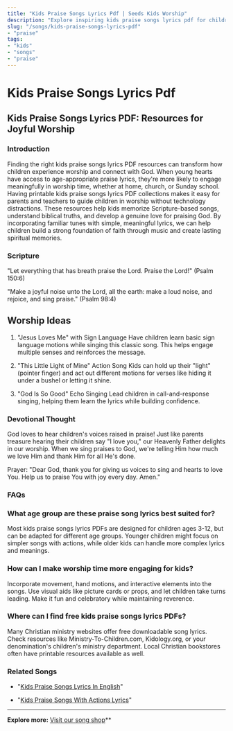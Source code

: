 ```yaml
---
title: "Kids Praise Songs Lyrics Pdf | Seeds Kids Worship"
description: "Explore inspiring kids praise songs lyrics pdf for children's worship and faith development. Biblical music resources for families and ministry."
slug: "/songs/kids-praise-songs-lyrics-pdf"
- "praise"
tags:
- "kids"
- "songs"
- "praise"
---
```


# Kids Praise Songs Lyrics Pdf

## Kids Praise Songs Lyrics PDF: Resources for Joyful Worship

### Introduction
Finding the right kids praise songs lyrics PDF resources can transform how children experience worship and connect with God. When young hearts have access to age-appropriate praise lyrics, they're more likely to engage meaningfully in worship time, whether at home, church, or Sunday school. Having printable kids praise songs lyrics PDF collections makes it easy for parents and teachers to guide children in worship without technology distractions. These resources help kids memorize Scripture-based songs, understand biblical truths, and develop a genuine love for praising God. By incorporating familiar tunes with simple, meaningful lyrics, we can help children build a strong foundation of faith through music and create lasting spiritual memories.

### Scripture
"Let everything that has breath praise the Lord. Praise the Lord!" (Psalm 150:6)

"Make a joyful noise unto the Lord, all the earth: make a loud noise, and rejoice, and sing praise." (Psalm 98:4)

## Worship Ideas
1. "Jesus Loves Me" with Sign Language
Have children learn basic sign language motions while singing this classic song. This helps engage multiple senses and reinforces the message.

2. "This Little Light of Mine" Action Song
Kids can hold up their "light" (pointer finger) and act out different motions for verses like hiding it under a bushel or letting it shine.

3. "God Is So Good" Echo Singing
Lead children in call-and-response singing, helping them learn the lyrics while building confidence.

### Devotional Thought
God loves to hear children's voices raised in praise! Just like parents treasure hearing their children say "I love you," our Heavenly Father delights in our worship. When we sing praises to God, we're telling Him how much we love Him and thank Him for all He's done.

Prayer: "Dear God, thank you for giving us voices to sing and hearts to love You. Help us to praise You with joy every day. Amen."

### FAQs

### What age group are these praise song lyrics best suited for?
Most kids praise songs lyrics PDFs are designed for children ages 3-12, but can be adapted for different age groups. Younger children might focus on simpler songs with actions, while older kids can handle more complex lyrics and meanings.

### How can I make worship time more engaging for kids?
Incorporate movement, hand motions, and interactive elements into the songs. Use visual aids like picture cards or props, and let children take turns leading. Make it fun and celebratory while maintaining reverence.

### Where can I find free kids praise songs lyrics PDFs?
Many Christian ministry websites offer free downloadable song lyrics. Check resources like Ministry-To-Children.com, Kidology.org, or your denomination's children's ministry department. Local Christian bookstores often have printable resources available as well.

### Related Songs

- "[Kids Praise Songs Lyrics In English](/songs/kids-praise-songs-lyrics-in-english/)"

- "[Kids Praise Songs With Actions Lyrics](/songs/kids-praise-songs-with-actions-lyrics/)"

---

**Explore more:** [Visit our song shop](https://seedskidsworship.com/shop)**

<!-- Schema Markup -->
<script type="application/ld+json">
{
  "@context": "https://schema.org",
  "@type": "MusicRecording",
  "name": "Kids Praise Songs Lyrics Pdf",
  "byArtist": {
    "@type": "MusicGroup",
    "name": "Seeds Kids Worship"
  },
  "isFamilyFriendly": true,
  "url": "https://seedskidsworship.com/songs/kids-praise-songs-lyrics-pdf/"
}
</script>